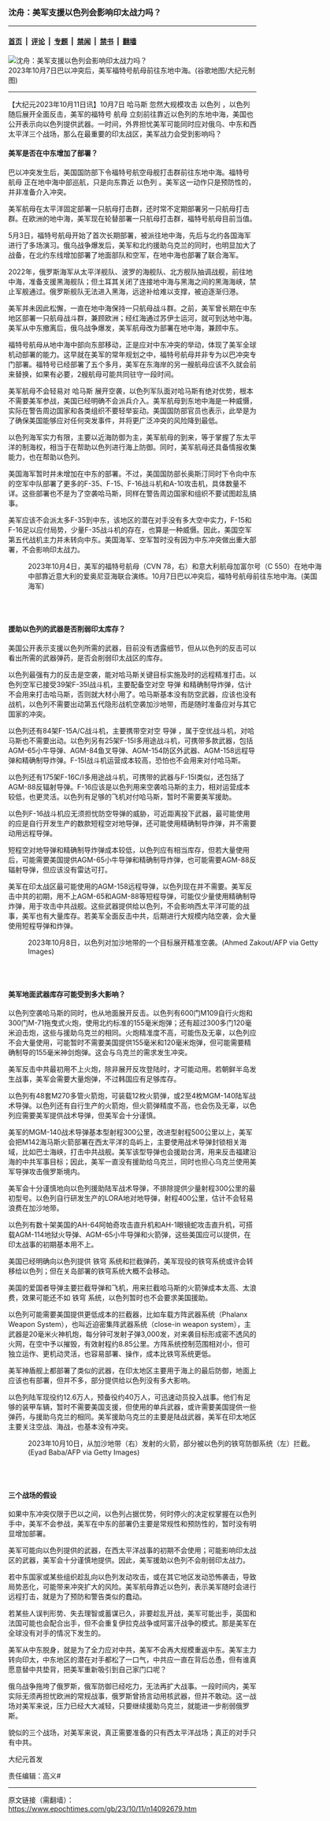 ### 沈舟：美军支援以色列会影响印太战力吗？

---

#### [首页](../../../..?n14092679) &nbsp;|&nbsp; [评论](../../../../../epoch-comment?n14092679) &nbsp;|&nbsp; [专题](../../../../../epoch-special?n14092679) &nbsp;|&nbsp; [禁闻](../../../../../epoch-news?n14092679) &nbsp;|&nbsp; [禁书](../../../../../books?n14092679) &nbsp;|&nbsp; [翻墙](https://github.com/gfw-breaker/nogfw/blob/master/README.md?n14092679)


<div><img alt="沈舟：美军支援以色列会影响印太战力吗？" class="attachment-djy_600_400 size-djy_600_400 wp-post-image" src="https://i.epochtimes.com/assets/uploads/2023/10/id14092683-Isreal-Mediterranean-Sea-600x400.jpg"/>
<div class="caption">
 2023年10月7日巴以冲突后，美军福特号航母前往东地中海。(谷歌地图/大纪元制图)
</div></div><hr/><div class="post_content" id="artbody" itemprop="articleBody">
 <!-- article content begin -->
 <p>
  【大纪元2023年10月11日讯】10月7日
  <ok href="https://www.epochtimes.com/gb/tag/%E5%93%88%E9%A9%AC%E6%96%AF.html">
   哈马斯
  </ok>
  忽然大规模攻击
  <ok href="https://www.epochtimes.com/gb/tag/%E4%BB%A5%E8%89%B2%E5%88%97.html">
   以色列
  </ok>
  ，以色列随后展开全面反击，美军的福特号
  <ok href="https://www.epochtimes.com/gb/tag/%E8%88%AA%E6%AF%8D.html">
   航母
  </ok>
  立刻前往靠近以色列的东地中海，美国也公开表示向以色列提供武器。一时间，外界担忧美军可能同时应对俄乌、中东和西太平洋三个战场，那么在最重要的印太战区，美军战力会受到影响吗？
 </p>
 <h4>
  美军是否在中东增加了部署？
 </h4>
 <p>
  巴以冲突发生后，美国国防部下令福特号航空母舰打击群前往东地中海。福特号
  <ok href="https://www.epochtimes.com/gb/tag/%E8%88%AA%E6%AF%8D.html">
   航母
  </ok>
  正在地中海中部巡航，只是向东靠近
  <ok href="https://www.epochtimes.com/gb/tag/%E4%BB%A5%E8%89%B2%E5%88%97.html">
   以色列
  </ok>
  。美军这一动作只是预防性的，并非准备介入冲突。
 </p>
 <p>
  美军航母在太平洋固定部署一只航母打击群，还时常不定期部署另一只航母打击群。在欧洲的地中海，美军现在轮替部署一只航母打击群，福特号航母目前当值。
 </p>
 <p>
  5月3日，福特号航母开始了首次长期部署，被派往地中海，先后与北约各国海军进行了多场演习。俄乌战争爆发后，美军和北约援助乌克兰的同时，也明显加大了战备，在北约东线增加部署了地面部队和空军，在地中海也部署了联合海军。
 </p>
 <p>
  2022年，俄罗斯海军从太平洋舰队、波罗的海舰队、北方舰队抽调战舰，前往地中海，准备支援黑海舰队；但土耳其关闭了连接地中海与黑海之间的黑海海峡，禁止军舰通过。俄罗斯舰队无法进入黑海，远途补给难以支撑，被迫逐渐归港。
 </p>
 <p>
  美军并未因此松懈，一直在地中海保持一只航母战斗群。之前，美军曾长期在中东地区部署一只航母战斗群，兼顾欧洲；经红海通过苏伊士运河，就可到达地中海。美军从中东撤离后，俄乌战争爆发，美军航母改为部署在地中海，兼顾中东。
 </p>
 <p>
  福特号航母从地中海中部向东部移动，正是应对中东冲突的举动，体现了美军全球机动部署的能力。这早就在美军的常年规划之中，福特号航母并非专为以巴冲突专门部署。福特号已经部署了五个多月，美军在东海岸的另一艘航母应该不久就会前来替换，如果有必要，2艘航母可能共同驻守一段时间。
 </p>
 <p>
  美军航母不会轻易对
  <ok href="https://www.epochtimes.com/gb/tag/%E5%93%88%E9%A9%AC%E6%96%AF.html">
   哈马斯
  </ok>
  展开空袭，以色列军队面对哈马斯有绝对优势，根本不需要美军参战，美国已经明确不会派兵介入。美军航母到东地中海是一种威慑，实际在警告周边国家和各类组织不要轻举妄动。美国国防部官员也表示，此举是为了确保美国能够应对任何突发事件，并将更广泛冲突的风险降到最低。
 </p>
 <p>
  以色列海军实力有限，主要以近海防御为主，美军航母的到来，等于掌握了东太平洋的制海权，相当于在帮助以色列进行海上防御。同时，美军航母还具备情报收集能力，也在帮助以色列。
 </p>
 <p>
  美国海军暂时并未增加在中东的部署。不过，美国国防部长奥斯汀同时下令向中东的空军中队部署了更多的F-35、F-15、F-16战斗机和A-10攻击机，具体数量不详。这些部署也不是为了空袭哈马斯，同样在警告周边国家和组织不要试图趁乱搞事。
 </p>
 <p>
  美军应该不会派太多F-35到中东，该地区的潜在对手没有多大空中实力，F-15和F-16足以应付局势，少量F-35战斗机的存在，也算是一种威慑。因此，美国空军第五代战机主力并未转向中东。美国海军、空军暂时没有因为中东冲突做出重大部署，不会影响印太战力。
 </p>
 <figure aria-describedby="caption-attachment-14092684" class="wp-caption aligncenter" id="attachment_14092684" style="width: 600px">
  <ok href="https://i.epochtimes.com/assets/uploads/2023/10/id14092684-231004-N-HJ055-1011.jpg" target="_blank">
   <img alt="" class="size-large wp-image-14092684" src="https://i.epochtimes.com/assets/uploads/2023/10/id14092684-231004-N-HJ055-1011-600x480.jpg"/>
  </ok>
  <br/><figcaption class="wp-caption-text" id="caption-attachment-14092684">
   2023年10月4日，美军的福特号航母（CVN 78，右）和意大利航母加富尔号（C 550）在地中海中部靠近意大利的爱奥尼亚海联合演练。10月7日巴以冲突后，福特号航母前往东地中海。(美国海军)
  </figcaption><br/>
 </figure><br/>
 <h4>
  援助以色列的武器是否削弱印太库存？
 </h4>
 <p>
  美国公开表示支援以色列所需的武器，目前没有透露细节，但从以色列的反击可以看出所需的武器弹药，是否会削弱印太战区的库存。
 </p>
 <p>
  以色列最强有力的反击是空袭，能对哈马斯关键目标实施及时的远程精准打击。以色列空军已接受39架F-35I战斗机，主要配备空对空
  <ok href="https://www.epochtimes.com/gb/tag/%E5%AF%BC%E5%BC%B9.html">
   导弹
  </ok>
  和精确制导炸弹，估计不会用来打击哈马斯，否则就大材小用了。哈马斯基本没有防空武器，应该也没有战机，以色列不需要出动第五代隐形战机空袭加沙地带，而是随时准备应对与其它国家的冲突。
 </p>
 <p>
  以色列还有84架F-15A/C战斗机，主要携带空对空
  <ok href="https://www.epochtimes.com/gb/tag/%E5%AF%BC%E5%BC%B9.html">
   导弹
  </ok>
  ，属于空优战斗机，对哈马斯也不需要出动。以色列另有25架F-15I多用途战斗机，可携带多款武器，包括AGM-65小牛导弹、AGM-84鱼叉导弹、AGM-154防区外武器、AGM-158远程导弹和精确制导炸弹。F-15I战斗机运营成本较高，恐怕也不会用来对付哈马斯。
 </p>
 <p>
  以色列还有175架F-16C/I多用途战斗机，可携带的武器与F-15I类似，还包括了AGM-88反辐射导弹。F-16应该是以色列用来空袭哈马斯的主力，相对运营成本较低，也更灵活。以色列有足够的飞机对付哈马斯，暂时不需要美军援助。
 </p>
 <p>
  以色列F-16战斗机应无须担忧防空导弹的威胁，可近距离投下武器，最可能使用的应是自行开发生产的数款短程空对地导弹，还可能使用精确制导炸弹，并不需要动用远程导弹。
 </p>
 <p>
  短程空对地导弹和精确制导炸弹成本较低，以色列应有相当库存，但若大量使用后，可能需要美国提供AGM-65小牛导弹和精确制导炸弹，也可能需要AGM-88反辐射导弹，但应该没有雷达可打。
 </p>
 <p>
  美军在印太战区最可能使用的AGM-158远程导弹，以色列现在并不需要。美军反击中共的初期，用不上AGM-65和AGM-88等短程导弹，可能仅少量使用精确制导炸弹，用于攻击中共战舰。这些武器提供给以色列，不会影响西太平洋可能的战事，美军也有大量库存。若美军全面反击中共，后期进行大规模内陆空袭，会大量使用短程导弹和炸弹。
 </p>
 <figure aria-describedby="caption-attachment-14092685" class="wp-caption aligncenter" id="attachment_14092685" style="width: 600px">
  <ok href="https://i.epochtimes.com/assets/uploads/2023/10/id14092685-GettyImages-1712988501.jpg" target="_blank">
   <img alt="" class="size-large wp-image-14092685" src="https://i.epochtimes.com/assets/uploads/2023/10/id14092685-GettyImages-1712988501-600x400.jpg"/>
  </ok>
  <br/><figcaption class="wp-caption-text" id="caption-attachment-14092685">
   2023年10月8日，以色列对加沙地带的一个目标展开精准空袭。(Ahmed Zakout/AFP via Getty Images)
  </figcaption><br/>
 </figure><br/>
 <h4>
  美军地面武器库存可能受到多大影响？
 </h4>
 <p>
  以色列空袭哈马斯的同时，也从地面展开反击。以色列有600门M109自行火炮和300门M-71拖曳式火炮，使用北约标准的155毫米炮弹；还有超过300多门120毫米迫击炮，这些与援助乌克兰的相同。火炮精准度不高，可能伤及无辜，以色列应不会大量使用，可能暂时不需要美国提供155毫米和120毫米炮弹，但可能需要精确制导的155毫米神剑炮弹。这会与乌克兰的需求发生冲突。
 </p>
 <p>
  美军反击中共最初用不上火炮，除非展开反攻登陆时，才可能动用。若朝鲜半岛发生战事，美军会需要大量炮弹，不过韩国应有足够库存。
 </p>
 <p>
  以色列有48套M270多管火箭炮，可装载12枚火箭弹，或2至4枚MGM-140陆军战术导弹。以色列还有自行生产的火箭炮，但火箭弹精度不高，也会伤及无辜，以色列应需要美军提供战术导弹，但美军会十分谨慎。
 </p>
 <p>
  美军的MGM-140战术导弹基本型射程300公里，改进型射程500公里以上，美军会把M142海马斯火箭部署在西太平洋的岛屿上，主要使用战术导弹封锁相关海域，比如巴士海峡，打击中共战舰。美军该型导弹也会援助台湾，用来反击福建沿海的中共军事目标；因此，美军一直没有援助给乌克兰，同时也担心乌克兰使用美军导弹攻击俄罗斯境内。
 </p>
 <p>
  美军会十分谨慎地向以色列援助陆军战术导弹，不排除提供少量射程300公里的最初型号。以色列自行研发生产的LORA地对地导弹，射程400公里，估计不会轻易浪费在加沙地带。
 </p>
 <p>
  以色列有数十架美国的AH-64阿帕奇攻击直升机和AH-1眼镜蛇攻击直升机，可搭载AGM-114地狱火导弹、AGM-65小牛导弹和火箭弹，这些美国应可以提供，在印太战事的初期基本用不上。
 </p>
 <p>
  美国已经明确向以色列提供
  <ok href="https://www.epochtimes.com/gb/tag/%E9%93%81%E7%A9%B9.html">
   铁穹
  </ok>
  系统和拦截弹药，美军现役的铁穹系统或许会转移给以色列；但在关岛部署的铁穹系统大概不会移动。
 </p>
 <p>
  美国的爱国者导弹主要拦截导弹和飞机，用来拦截哈马斯的火箭弹成本太高、太浪费，效果可能还不如
  <ok href="https://www.epochtimes.com/gb/tag/%E9%93%81%E7%A9%B9.html">
   铁穹
  </ok>
  系统，以色列暂时也不会要求美国援助。
 </p>
 <p>
  以色列可能需要美国提供更低成本的拦截器，比如车载方阵武器系统（Phalanx Weapon System），也叫近迫密集阵武器系统（close-in weapon system），主武器是20毫米火神机炮，每分钟可发射子弹3,000发，对来袭目标形成密不透风的火网，在空中予以摧毁，有效射程约8.85公里。方阵系统控制范围相对小，但可独立运作、更机动灵活，也容易部署、操作，成本比铁穹系统更低。
 </p>
 <p>
  美军神盾舰上都部署了类似的武器，在印太地区主要用于海上的最后防御，地面上应该也有部署，但并不多，部分提供给以色列没有多大影响。
 </p>
 <p>
  以色列陆军现役约12.6万人，预备役约40万人，可迅速动员投入战事。他们有足够的装甲车辆，暂时不需要美国支援，但使用的单兵武器，或许需要美国提供一些弹药，与援助乌克兰的相同。美军援助乌克兰的主要是陆战武器，美军在印太地区主要关注空战、海战，也基本没有冲突。
 </p>
 <figure aria-describedby="caption-attachment-14092690" class="wp-caption aligncenter" id="attachment_14092690" style="width: 600px">
  <ok href="https://i.epochtimes.com/assets/uploads/2023/10/id14092690-GettyImages-1716548955.jpg" target="_blank">
   <img alt="" class="size-large wp-image-14092690" src="https://i.epochtimes.com/assets/uploads/2023/10/id14092690-GettyImages-1716548955-600x338.jpg"/>
  </ok>
  <br/><figcaption class="wp-caption-text" id="caption-attachment-14092690">
   2023年10月10日，从加沙地带（右）发射的火箭，部分被以色列的铁穹防御系统（左）拦截。(Eyad Baba/AFP via Getty Images)
  </figcaption><br/>
 </figure><br/>
 <h4>
  三个战场的假设
 </h4>
 <p>
  如果中东冲突仅限于巴以之间，以色列占据优势，何时停火的决定权掌握在以色列手中，美军不会参战，美军在中东的部署仍主要是常规性和预防性的，暂时没有明显增加部署。
 </p>
 <p>
  美军可能向以色列提供的武器，在西太平洋战事的初期不会使用；可能影响印太战区的武器，美军会十分谨慎地提供。因此，美军援助以色列不会削弱印太战力。
 </p>
 <p>
  若中东国家或某些组织趁乱向以色列发动攻击，或在其它地区发动恐怖袭击，导致局势恶化，可能带来冲突扩大的风险。美军航母靠近以色列，表示美军随时会进行远程打击，就是为了预防和警告类似的蠢动。
 </p>
 <p>
  若某些人误判形势、失去理智或蓄谋已久，非要趁乱开战，美军可能出手，英国和法国可能也会配合出手，但不会重复伊拉克战争或阿富汗战争的模式。那是美军在全球没有对手的情况下发生的。
 </p>
 <p>
  美军从中东脱身，就是为了全力应对中共，美军不会再大规模重返中东。美军主力转向印太，中东地区的潜在对手都松了一口气，中共应一直在背后怂恿，但有谁真愿意替中共垫背，把美军重新吸引到自己家门口呢？
 </p>
 <p>
  俄乌战争拖垮了俄罗斯，俄军防御已经吃力，无法再扩大战事。一段时间内，美军实际无须再担忧欧洲的常规战事，俄罗斯曾扬言动用核武器，但并不敢动。这一战场对美军来说，压力已经大大减轻，只要继续援助乌克兰，就能进一步削弱俄罗斯。
 </p>
 <p>
  貌似的三个战场，对美军来说，真正需要准备的只有西太平洋战场；真正的对手只有中共。
 </p>
 <p>
  大纪元首发
 </p>
 <p>
  责任编辑：高义#
 </p>
 <!-- article content end -->
 <div id="below_article_ad">
 </div>
</div>


---

原文链接（需翻墙）：https://www.epochtimes.com/gb/23/10/11/n14092679.htm